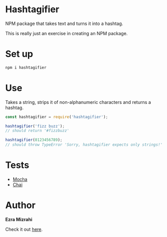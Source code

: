 # Hashtagifier
NPM package that takes text and turns it into a hashtag.

This is really just an exercise in creating an NPM package.

# Set up
```bash
npm i hashtagifier
```

# Use
Takes a string, strips it of non-alphanumeric characters and returns a hashtag.

```javascript
const hashtagifier = require('hashtagifier');

hashtagifier('fizz buzz');
// should return '#fizzbuzz'

hashtagifier(0123456789);
// should throw TypeError 'Sorry, hashtagifier expects only strings!'
```

# Tests
* [Mocha](https://mochajs.org/)
* [Chai](https://www.chaijs.com/)

# Author
**Ezra Mizrahi**

Check it out [here](https://www.npmjs.com/package/hashtagifier).

